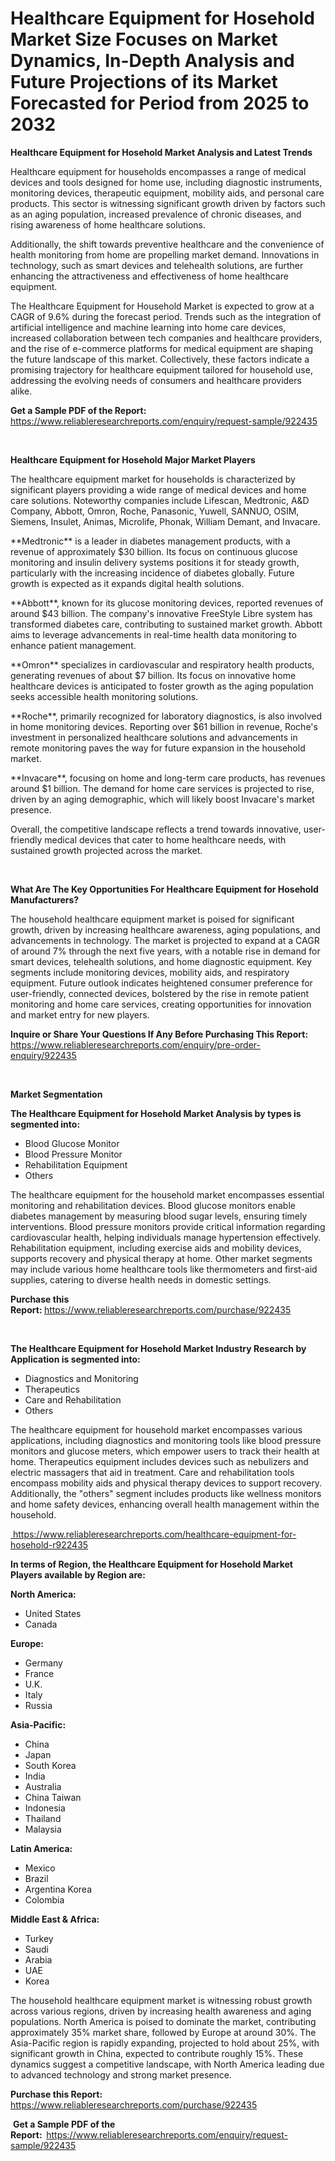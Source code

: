 <p><h1>Healthcare Equipment for Hosehold Market Size Focuses on Market Dynamics, In-Depth Analysis and Future Projections of its Market Forecasted for Period from 2025 to 2032</h1></p><p><strong>Healthcare Equipment for Hosehold Market Analysis and Latest Trends</strong></p>
<p><p>Healthcare equipment for households encompasses a range of medical devices and tools designed for home use, including diagnostic instruments, monitoring devices, therapeutic equipment, mobility aids, and personal care products. This sector is witnessing significant growth driven by factors such as an aging population, increased prevalence of chronic diseases, and rising awareness of home healthcare solutions. </p><p>Additionally, the shift towards preventive healthcare and the convenience of health monitoring from home are propelling market demand. Innovations in technology, such as smart devices and telehealth solutions, are further enhancing the attractiveness and effectiveness of home healthcare equipment. </p><p>The Healthcare Equipment for Household Market is expected to grow at a CAGR of 9.6% during the forecast period. Trends such as the integration of artificial intelligence and machine learning into home care devices, increased collaboration between tech companies and healthcare providers, and the rise of e-commerce platforms for medical equipment are shaping the future landscape of this market. Collectively, these factors indicate a promising trajectory for healthcare equipment tailored for household use, addressing the evolving needs of consumers and healthcare providers alike.</p></p>
<p><strong>Get a Sample PDF of the Report:&nbsp;</strong> <a href="https://www.reliableresearchreports.com/enquiry/request-sample/922435?utm_campaign=2286&utm_medium=2&utm_source=Github&utm_content=ia&utm_term=18042025&utm_id=healthcare-equipment-for-hosehold">https://www.reliableresearchreports.com/enquiry/request-sample/922435</a></p>
<p>&nbsp;</p>
<p><strong>Healthcare Equipment for Hosehold Major Market Players</strong></p>
<p><p>The healthcare equipment market for households is characterized by significant players providing a wide range of medical devices and home care solutions. Noteworthy companies include Lifescan, Medtronic, A&D Company, Abbott, Omron, Roche, Panasonic, Yuwell, SANNUO, OSIM, Siemens, Insulet, Animas, Microlife, Phonak, William Demant, and Invacare.</p><p>**Medtronic** is a leader in diabetes management products, with a revenue of approximately $30 billion. Its focus on continuous glucose monitoring and insulin delivery systems positions it for steady growth, particularly with the increasing incidence of diabetes globally. Future growth is expected as it expands digital health solutions.</p><p>**Abbott**, known for its glucose monitoring devices, reported revenues of around $43 billion. The company's innovative FreeStyle Libre system has transformed diabetes care, contributing to sustained market growth. Abbott aims to leverage advancements in real-time health data monitoring to enhance patient management.</p><p>**Omron** specializes in cardiovascular and respiratory health products, generating revenues of about $7 billion. Its focus on innovative home healthcare devices is anticipated to foster growth as the aging population seeks accessible health monitoring solutions.</p><p>**Roche**, primarily recognized for laboratory diagnostics, is also involved in home monitoring devices. Reporting over $61 billion in revenue, Roche's investment in personalized healthcare solutions and advancements in remote monitoring paves the way for future expansion in the household market.</p><p>**Invacare**, focusing on home and long-term care products, has revenues around $1 billion. The demand for home care services is projected to rise, driven by an aging demographic, which will likely boost Invacare's market presence.</p><p>Overall, the competitive landscape reflects a trend towards innovative, user-friendly medical devices that cater to home healthcare needs, with sustained growth projected across the market.</p></p>
<p>&nbsp;</p>
<p><strong>What Are The Key Opportunities For Healthcare Equipment for Hosehold Manufacturers?</strong></p>
<p><p>The household healthcare equipment market is poised for significant growth, driven by increasing healthcare awareness, aging populations, and advancements in technology. The market is projected to expand at a CAGR of around 7% through the next five years, with a notable rise in demand for smart devices, telehealth solutions, and home diagnostic equipment. Key segments include monitoring devices, mobility aids, and respiratory equipment. Future outlook indicates heightened consumer preference for user-friendly, connected devices, bolstered by the rise in remote patient monitoring and home care services, creating opportunities for innovation and market entry for new players.</p></p>
<p><strong>Inquire or Share Your Questions If Any Before Purchasing This Report:</strong> <a href="https://www.reliableresearchreports.com/enquiry/pre-order-enquiry/922435?utm_campaign=2286&utm_medium=2&utm_source=Github&utm_content=ia&utm_term=18042025&utm_id=healthcare-equipment-for-hosehold">https://www.reliableresearchreports.com/enquiry/pre-order-enquiry/922435</a></p>
<p>&nbsp;</p>
<p><strong>Market Segmentation</strong></p>
<p><strong>The Healthcare Equipment for Hosehold Market Analysis by types is segmented into:</strong></p>
<p><ul><li>Blood Glucose Monitor</li><li>Blood Pressure Monitor</li><li>Rehabilitation Equipment</li><li>Others</li></ul></p>
<p><p>The healthcare equipment for the household market encompasses essential monitoring and rehabilitation devices. Blood glucose monitors enable diabetes management by measuring blood sugar levels, ensuring timely interventions. Blood pressure monitors provide critical information regarding cardiovascular health, helping individuals manage hypertension effectively. Rehabilitation equipment, including exercise aids and mobility devices, supports recovery and physical therapy at home. Other market segments may include various home healthcare tools like thermometers and first-aid supplies, catering to diverse health needs in domestic settings.</p></p>
<p><strong>Purchase this Report:&nbsp;</strong><a href="https://www.reliableresearchreports.com/purchase/922435?utm_campaign=2286&utm_medium=2&utm_source=Github&utm_content=ia&utm_term=18042025&utm_id=healthcare-equipment-for-hosehold">https://www.reliableresearchreports.com/purchase/922435</a></p>
<p>&nbsp;</p>
<p><strong>The Healthcare Equipment for Hosehold Market Industry Research by Application is segmented into:</strong></p>
<p><ul><li>Diagnostics and Monitoring</li><li>Therapeutics</li><li>Care and Rehabilitation</li><li>Others</li></ul></p>
<p><p>The healthcare equipment for household market encompasses various applications, including diagnostics and monitoring tools like blood pressure monitors and glucose meters, which empower users to track their health at home. Therapeutics equipment includes devices such as nebulizers and electric massagers that aid in treatment. Care and rehabilitation tools encompass mobility aids and physical therapy devices to support recovery. Additionally, the "others" segment includes products like wellness monitors and home safety devices, enhancing overall health management within the household.</p></p>
<p><a href="https://www.reliableresearchreports.com/healthcare-equipment-for-hosehold-r922435?utm_campaign=2286&utm_medium=2&utm_source=Github&utm_content=ia&utm_term=18042025&utm_id=healthcare-equipment-for-hosehold">&nbsp;https://www.reliableresearchreports.com/healthcare-equipment-for-hosehold-r922435</a></p>
<p><strong>In terms of Region, the Healthcare Equipment for Hosehold Market Players available by Region are:</strong></p>
<p>
    <p> <strong> North America: </strong>
        <ul>
            <li>United States</li>
            <li>Canada</li>
        </ul>
        </p> 
    <p> <strong> Europe: </strong>
        <ul>
            <li>Germany</li>
            <li>France</li>
            <li>U.K.</li>
            <li>Italy</li>
            <li>Russia</li>
        </ul>
        </p> 
    <p> <strong> Asia-Pacific: </strong>
        <ul>
            <li>China</li>
            <li>Japan</li>
            <li>South Korea</li>
            <li>India</li>
            <li>Australia</li>
            <li>China Taiwan</li>
            <li>Indonesia</li>
            <li>Thailand</li>
            <li>Malaysia</li>
        </ul>
        </p> 
    <p> <strong> Latin America: </strong>
        <ul>
            <li>Mexico</li>
            <li>Brazil</li>
            <li>Argentina Korea</li>
            <li>Colombia</li>
        </ul>
        </p> 
    <p> <strong> Middle East & Africa: </strong>
        <ul>
            <li>Turkey</li>
            <li>Saudi</li>
            <li>Arabia</li>
            <li>UAE</li>
            <li>Korea</li>
        </ul>
    </p>
    </p>
<p><p>The household healthcare equipment market is witnessing robust growth across various regions, driven by increasing health awareness and aging populations. North America is poised to dominate the market, contributing approximately 35% market share, followed by Europe at around 30%. The Asia-Pacific region is rapidly expanding, projected to hold about 25%, with significant growth in China, expected to contribute roughly 15%. These dynamics suggest a competitive landscape, with North America leading due to advanced technology and strong market presence.</p></p>
<p><strong>Purchase this Report: </strong><a href="https://www.reliableresearchreports.com/purchase/922435?utm_campaign=2286&utm_medium=2&utm_source=Github&utm_content=ia&utm_term=18042025&utm_id=healthcare-equipment-for-hosehold">https://www.reliableresearchreports.com/purchase/922435</a></p>
<p>&nbsp;<strong>Get a Sample PDF of the Report:&nbsp;&nbsp;</strong><a href="https://www.reliableresearchreports.com/enquiry/request-sample/922435?utm_campaign=2286&utm_medium=2&utm_source=Github&utm_content=ia&utm_term=18042025&utm_id=healthcare-equipment-for-hosehold">https://www.reliableresearchreports.com/enquiry/request-sample/922435</a></p>
<p><strong></strong></p>
<p><p></p><p></p><p></p></p>